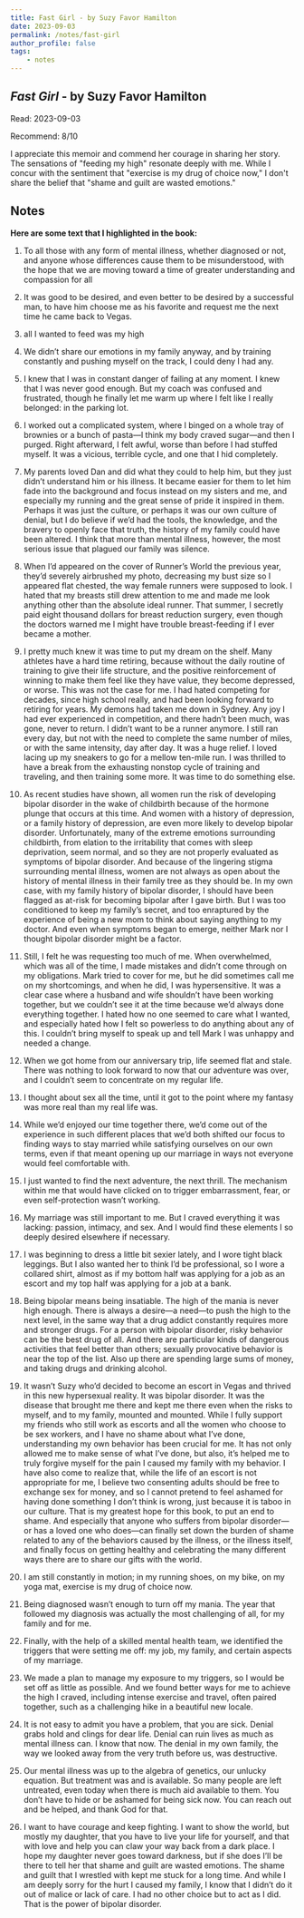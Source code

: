 ```yaml
---
title: Fast Girl - by Suzy Favor Hamilton
date: 2023-09-03
permalink: /notes/fast-girl
author_profile: false
tags:
    - notes
---
```


## *Fast Girl* - by Suzy Favor Hamilton

Read: 2023-09-03

Recommend: 8/10


I appreciate this memoir and commend her courage in sharing her story. The sensations of "feeding my high" resonate deeply with me. While I concur with the sentiment that "exercise is my drug of choice now," I don't share the belief that "shame and guilt are wasted emotions."


## Notes

**Here are some text that I highlighted in the book:** 

1. To all those with any form of mental illness, whether diagnosed or not, and anyone whose differences cause them to be misunderstood, with the hope that we are moving toward a time of greater understanding and compassion for all

1. It was good to be desired, and even better to be desired by a successful man, to have him choose me as his favorite and request me the next time he came back to Vegas.

1. all I wanted to feed was my high

1. We didn’t share our emotions in my family anyway, and by training constantly and pushing myself on the track, I could deny I had any. 

1.  I knew that I was in constant danger of failing at any moment. I knew that I was never good enough. But my coach was confused and frustrated, though he finally let me warm up where I felt like I really belonged: in the parking lot.

1. I worked out a complicated system, where I binged on a whole tray of brownies or a bunch of pasta—I think my body craved sugar—and then I purged. Right afterward, I felt awful, worse than before I had stuffed myself. It was a vicious, terrible cycle, and one that I hid completely.

1. My parents loved Dan and did what they could to help him, but they just didn’t understand him or his illness. It became easier for them to let him fade into the background and focus instead on my sisters and me, and especially my running and the great sense of pride it inspired in them. Perhaps it was just the culture, or perhaps it was our own culture of denial, but I do believe if we’d had the tools, the knowledge, and the bravery to openly face that truth, the history of my family could have been altered. I think that more than mental illness, however, the most serious issue that plagued our family was silence.

1. When I’d appeared on the cover of Runner’s World the previous year, they’d severely airbrushed my photo, decreasing my bust size so I appeared flat chested, the way female runners were supposed to look. I hated that my breasts still drew attention to me and made me look anything other than the absolute ideal runner. That summer, I secretly paid eight thousand dollars for breast reduction surgery, even though the doctors warned me I might have trouble breast-feeding if I ever became a mother. 

1. I pretty much knew it was time to put my dream on the shelf. Many athletes have a hard time retiring, because without the daily routine of training to give their life structure, and the positive reinforcement of winning to make them feel like they have value, they become depressed, or worse. This was not the case for me. I had hated competing for decades, since high school really, and had been looking forward to retiring for years. My demons had taken me down in Sydney. Any joy I had ever experienced in competition, and there hadn’t been much, was gone, never to return. I didn’t want to be a runner anymore. I still ran every day, but not with the need to complete the same number of miles, or with the same intensity, day after day. It was a huge relief. I loved lacing up my sneakers to go for a mellow ten-mile run. I was thrilled to have a break from the exhausting nonstop cycle of training and traveling, and then training some more. It was time to do something else.

1. As recent studies have shown, all women run the risk of developing bipolar disorder in the wake of childbirth because of the hormone plunge that occurs at this time. And women with a history of depression, or a family history of depression, are even more likely to develop bipolar disorder. Unfortunately, many of the extreme emotions surrounding childbirth, from elation to the irritability that comes with sleep deprivation, seem normal, and so they are not properly evaluated as symptoms of bipolar disorder. And because of the lingering stigma surrounding mental illness, women are not always as open about the history of mental illness in their family tree as they should be. In my own case, with my family history of bipolar disorder, I should have been flagged as at-risk for becoming bipolar after I gave birth. But I was too conditioned to keep my family’s secret, and too enraptured by the experience of being a new mom to think about saying anything to my doctor. And even when symptoms began to emerge, neither Mark nor I thought bipolar disorder might be a factor.

1. Still, I felt he was requesting too much of me. When overwhelmed, which was all of the time, I made mistakes and didn’t come through on my obligations. Mark tried to cover for me, but he did sometimes call me on my shortcomings, and when he did, I was hypersensitive. It was a clear case where a husband and wife shouldn’t have been working together, but we couldn’t see it at the time because we’d always done everything together. I hated how no one seemed to care what I wanted, and especially hated how I felt so powerless to do anything about any of this. I couldn’t bring myself to speak up and tell Mark I was unhappy and needed a change.

1. When we got home from our anniversary trip, life seemed flat and stale. There was nothing to look forward to now that our adventure was over, and I couldn’t seem to concentrate on my regular life.

1. I thought about sex all the time, until it got to the point where my fantasy was more real than my real life was.

1. While we’d enjoyed our time together there, we’d come out of the experience in such different places that we’d both shifted our focus to finding ways to stay married while satisfying ourselves on our own terms, even if that meant opening up our marriage in ways not everyone would feel comfortable with.

1. I just wanted to find the next adventure, the next thrill. The mechanism within me that would have clicked on to trigger embarrassment, fear, or even self-protection wasn’t working.

1. My marriage was still important to me. But I craved everything it was lacking: passion, intimacy, and sex. And I would find these elements I so deeply desired elsewhere if necessary.

1. I was beginning to dress a little bit sexier lately, and I wore tight black leggings. But I also wanted her to think I’d be professional, so I wore a collared shirt, almost as if my bottom half was applying for a job as an escort and my top half was applying for a job at a bank.

1. Being bipolar means being insatiable. The high of the mania is never high enough. There is always a desire—a need—to push the high to the next level, in the same way that a drug addict constantly requires more and stronger drugs. For a person with bipolar disorder, risky behavior can be the best drug of all. And there are particular kinds of dangerous activities that feel better than others; sexually provocative behavior is near the top of the list. Also up there are spending large sums of money, and taking drugs and drinking alcohol. 

1.  It wasn’t Suzy who’d decided to become an escort in Vegas and thrived in this new hypersexual reality. It was bipolar disorder. It was the disease that brought me there and kept me there even when the risks to myself, and to my family, mounted and mounted. While I fully support my friends who still work as escorts and all the women who choose to be sex workers, and I have no shame about what I’ve done, understanding my own behavior has been crucial for me. It has not only allowed me to make sense of what I’ve done, but also, it’s helped me to truly forgive myself for the pain I caused my family with my behavior. I have also come to realize that, while the life of an escort is not appropriate for me, I believe two consenting adults should be free to exchange sex for money, and so I cannot pretend to feel ashamed for having done something I don’t think is wrong, just because it is taboo in our culture. That is my greatest hope for this book, to put an end to shame. And especially that anyone who suffers from bipolar disorder—or has a loved one who does—can finally set down the burden of shame related to any of the behaviors caused by the illness, or the illness itself, and finally focus on getting healthy and celebrating the many different ways there are to share our gifts with the world.

1.  I am still constantly in motion; in my running shoes, on my bike, on my yoga mat, exercise is my drug of choice now.

1. Being diagnosed wasn’t enough to turn off my mania. The year that followed my diagnosis was actually the most challenging of all, for my family and for me. 

1. Finally, with the help of a skilled mental health team, we identified the triggers that were setting me off: my job, my family, and certain aspects of my marriage.

1. We made a plan to manage my exposure to my triggers, so I would be set off as little as possible. And we found better ways for me to achieve the high I craved, including intense exercise and travel, often paired together, such as a challenging hike in a beautiful new locale.

1. It is not easy to admit you have a problem, that you are sick. Denial grabs hold and clings for dear life. Denial can ruin lives as much as mental illness can. I know that now. The denial in my own family, the way we looked away from the very truth before us, was destructive. 

1. Our mental illness was up to the algebra of genetics, our unlucky equation. But treatment was and is available. So many people are left untreated, even today when there is much aid available to them. You don’t have to hide or be ashamed for being sick now. You can reach out and be helped, and thank God for that.

1. I want to have courage and keep fighting. I want to show the world, but mostly my daughter, that you have to live your life for yourself, and that with love and help you can claw your way back from a dark place. I hope my daughter never goes toward darkness, but if she does I’ll be there to tell her that shame and guilt are wasted emotions. The shame and guilt that I wrestled with kept me stuck for a long time. And while I am deeply sorry for the hurt I caused my family, I know that I didn’t do it out of malice or lack of care. I had no other choice but to act as I did. That is the power of bipolar disorder.

